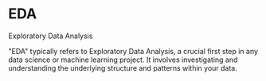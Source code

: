 # EDA
Exploratory Data Analysis 

"EDA" typically refers to Exploratory Data Analysis, a crucial first step in any data science or machine learning project. It involves investigating and understanding the underlying structure and patterns within your data.
